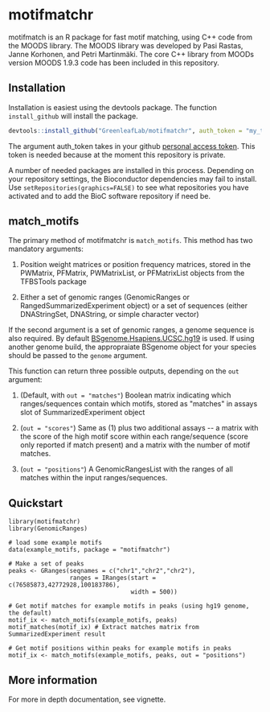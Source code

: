 # motifmatchr

motifmatch is an R package for fast motif matching, using C++ code from the MOODS library. The MOODS library was developed by Pasi Rastas, Janne Korhonen, and Petri Martinmäki. The core C++ library from MOODs version MOODS 1.9.3 code has been included in this repository.   

## Installation

Installation is easiest using the devtools package. The function `install_github` will install the package.

``` r
devtools::install_github("GreenleafLab/motifmatchr", auth_token = "my_token")
```

The argument auth\_token takes in your github [personal access token](https://github.com/settings/tokens). This token is needed because at the moment this repository is private.

A number of needed packages are installed in this process. Depending on your repository settings, the Bioconductor dependencies may fail to install. Use `setRepositories(graphics=FALSE)` to see what repositories you have activated and to add the BioC software repository if need be.

## match_motifs

The primary method of motifmatchr is `match_motifs`.  This method has two mandatory arguments:

1) Position weight matrices or position frequency matrices, stored in the PWMatrix, PFMatrix, PWMatrixList, or PFMatrixList objects from the TFBSTools package

2) Either a set of genomic ranges (GenomicRanges or RangedSummarizedExperiment object) or a set of sequences (either DNAStringSet, DNAString, or simple character vector)

If the second argument is a set of genomic ranges, a genome sequence is also required. By default [BSgenome.Hsapiens.UCSC.hg19](https://bioconductor.org/packages/release/data/annotation/html/BSgenome.Hsapiens.UCSC.hg19.html) is used. If using another genome build, the appropraiate BSgenome object for your species should be passed to the `genome` argument.

This function can return three possible outputs, depending on the `out` argument:

1) (Default, with `out = "matches"`) Boolean matrix indicating which ranges/sequences contain which motifs, stored as "matches" in assays slot of SummarizedExperiment object

2) (`out = "scores"`) Same as (1) plus two additional assays -- a matrix with the score of the high motif score within each range/sequence (score only reported if match present) and a matrix with the number of motif matches.

3) (`out = "positions"`) A GenomicRangesList with the ranges of all matches within the input ranges/sequences. 

## Quickstart

```{r}
library(motifmatchr)
library(GenomicRanges)

# load some example motifs
data(example_motifs, package = "motifmatchr") 

# Make a set of peaks
peaks <- GRanges(seqnames = c("chr1","chr2","chr2"),
                 ranges = IRanges(start = c(76585873,42772928,100183786),
                                  width = 500))

# Get motif matches for example motifs in peaks (using hg19 genome, the default)
motif_ix <- match_motifs(example_motifs, peaks) 
motif_matches(motif_ix) # Extract matches matrix from SummarizedExperiment result

# Get motif positions within peaks for example motifs in peaks 
motif_ix <- match_motifs(example_motifs, peaks, out = "positions") 
```

## More information

For more in depth documentation, see vignette.
